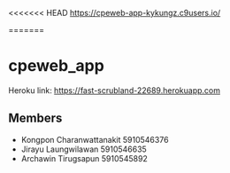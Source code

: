<<<<<<< HEAD
https://cpeweb-app-kykungz.c9users.io/


=======
# cpeweb_app
Heroku link: https://fast-scrubland-22689.herokuapp.com
## Members
- Kongpon Charanwattanakit 5910546376
- Jirayu Laungwilawan 5910546635
- Archawin Tirugsapun 5910545892
